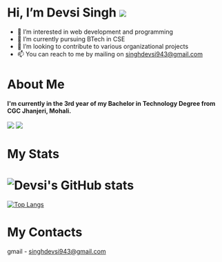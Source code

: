 # Hi, I’m Devsi Singh    ![](https://komarev.com/ghpvc/?username=your-github-username&color=brightgreen)

- 👀 I’m interested in web development and programming
- 🌱 I’m currently pursuing BTech in CSE 
- 💞️ I’m looking to contribute to various organizational projects
- 📫 You can reach to me by mailing on singhdevsi943@gmail.com 

<!---
emily876/emily876 is a ✨ special ✨ repository because its `README.md` (this file) appears on your GitHub profile.
You can click the Preview link to take a look at your changes.
--->

# About Me
**I'm currently in the 3rd year of my Bachelor in Technology Degree from CGC Jhanjeri, Mohali.**<br><br>
<img src="https://img.shields.io/badge/LinkedIn-0077B5?style=for-the-badge&logo=linkedin&logoColor=white" />
<img src="https://img.shields.io/badge/HackerEarth-%232C3454.svg?&style=for-the-badge&logo=HackerEarth&logoColor=Blue" />

# My Stats
# ![Devsi's GitHub stats](https://github-readme-stats.vercel.app/api?username=emily876&show_icons=true&theme=tokyonight)
[![Top Langs](https://github-readme-stats.vercel.app/api/top-langs/?username=emily876&theme=tokyonight)](https://github.com/emily876/github-readme-stats)

# My Contacts
gmail - singhdevsi943@gmail.com
